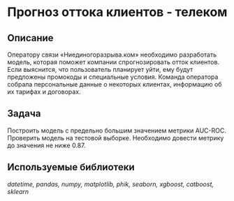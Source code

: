 # Прогноз оттока клиентов - телеком

## Описание

Оператору связи «Ниединогоразрыва.ком» необходимо разработать модель, которая поможет компании спрогнозировать отток клиентов. Если выяснится, что пользователь планирует уйти, ему будут предложены промокоды и специальные условия. 
Команда оператора собрала персональные данные о некоторых клиентах, информацию об их тарифах и договорах.

## Задача

Построить модель с предельно большим значением метрики AUC-ROC.
Проверить модель на тестовой выборке. Необходимо довести метрику до значения не ниже 0.87.

## Используемые библиотеки
*datetime, pandas, numpy, matplotlib, phik, seaborn, xgboost, catboost, sklearn*
